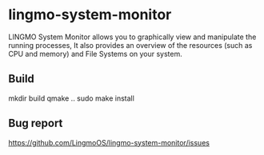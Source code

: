 # lingmo-system-monitor
LINGMO System Monitor allows you to graphically view and manipulate the
running processes, It also provides an overview of the resources
(such as CPU and memory) and File Systems on your system.

## Build
mkdir build
qmake .. 
sudo make install

## Bug report
https://github.com/LingmoOS/lingmo-system-monitor/issues
